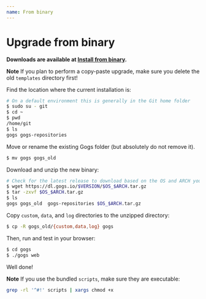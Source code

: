 ```yaml
---
name: From binary
---
```


# Upgrade from binary

**Downloads are available at [Install from binary](/docs/installation/install_from_binary).**

**Note** If you plan to perform a copy-paste upgrade, make sure you delete the old `templates` directory first!

Find the location where the current installation is:

```bash
# On a default environment this is generally in the Git home folder
$ sudo su - git
$ cd ~
$ pwd
/home/git
$ ls
gogs gogs-repositories
```

Move or rename the existing Gogs folder (but absolutely do not remove it).

```bash
$ mv gogs gogs_old
```

Download and unzip the new binary:

```bash
# Check for the latest release to download based on the OS and ARCH you are running
$ wget https://dl.gogs.io/$VERSION/$OS_$ARCH.tar.gz
$ tar -zxvf $OS_$ARCH.tar.gz
$ ls
gogs gogs_old  gogs-repositories $OS_$ARCH.tar.gz
```

Copy `custom`, `data`, and `log` directories to the unzipped directory:

```bash
$ cp -R gogs_old/{custom,data,log} gogs
```

Then, run and test in your browser:

```bash
$ cd gogs
$ ./gogs web
```

Well done!

**Note** If you use the bundled `scripts`, make sure they are executable:

```bash
grep -rl '^#!' scripts | xargs chmod +x
```
